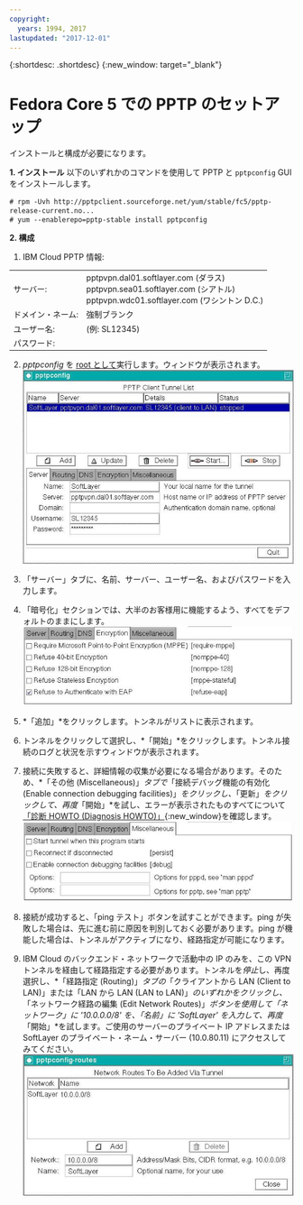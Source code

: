 ```yaml
---
copyright:
  years: 1994, 2017
lastupdated: "2017-12-01"
---
```


{:shortdesc: .shortdesc}
{:new_window: target="_blank"}

# Fedora Core 5 での PPTP のセットアップ

インストールと構成が必要になります。

**1. インストール**
以下のいずれかのコマンドを使用して PPTP と `pptpconfig` GUI をインストールします。
```
# rpm -Uvh http://pptpclient.sourceforge.net/yum/stable/fc5/pptp-release-current.no...
# yum --enablerepo=pptp-stable install pptpconfig
```

**2. 構成**

1. IBM Cloud PPTP 情報:
<table><tr><td>サーバー:</td><td>pptpvpn.dal01.softlayer.com (ダラス)<br/>pptpvpn.sea01.softlayer.com (シアトル)<br/>pptpvpn.wdc01.softlayer.com (ワシントン D.C.)</td></tr><tr><td>ドメイン・ネーム:</td><td>強制ブランク</td></tr><tr><td>ユーザー名:</td><td>(例: SL12345)</td></tr><tr><td>パスワード:</td><td>&nbsp;</td></tr></table>

2. *pptpconfig* を <span style="text-decoration: underline">root として</span>実行します。ウィンドウが表示されます。<br/>
![図 1](images/ss1.jpeg)

3. 「サーバー」タブに、名前、サーバー、ユーザー名、およびパスワードを入力します。

4. 「暗号化」セクションでは、大半のお客様用に機能するよう、すべてをデフォルトのままにします。<br/>
![図 2](images/ss2.jpeg)

5. *「追加」*をクリックします。トンネルがリストに表示されます。

6. トンネルをクリックして選択し、*「開始」*をクリックします。トンネル接続のログと状況を示すウィンドウが表示されます。

7. 接続に失敗すると、詳細情報の収集が必要になる場合があります。そのため、*「その他 (Miscellaneous)」*タブで*「接続デバッグ機能の有効化 (Enable connection debugging facilities)」*をクリックし、*「更新」*をクリックして、再度*「開始」*を試し、エラーが表示されたものすべてについて[「診断 HOWTO (Diagnosis HOWTO)」](http://pptpclient.sourceforge.net/howto-diagnosis.phtml){:new_window}を確認します。<br/>
![図 3](images/ss3.jpeg)

8. 接続が成功すると、「ping テスト」ボタンを試すことができます。ping が失敗した場合は、先に進む前に原因を判別しておく必要があります。ping が機能した場合は、トンネルがアクティブになり、経路指定が可能になります。

9. IBM Cloud のバックエンド・ネットワークで活動中の IP のみを、この VPN トンネルを経由して経路指定する必要があります。トンネルを*停止*し、再度選択し、*「経路指定 (Routing)」*タブの*「クライアントから LAN (Client to LAN)」または「LAN から LAN (LAN to LAN)」*のいずれかをクリックし、*「ネットワーク経路の編集 (Edit Network Routes)」*ボタンを使用して「ネットワーク」に '10.0.0.0/8' を、「名前」に 'SoftLayer' を入力して、再度*「開始」*を試します。ご使用のサーバーのプライベート IP アドレスまたは SoftLayer のプライベート・ネーム・サーバー (10.0.80.11) にアクセスしてみてください。<br/>
![図 4](images/ss4.jpeg)
